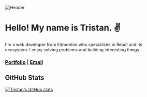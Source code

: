 ![Header](https://giphy.com/gifs/code-coding-seamless-xT9IgzoKnwFNmISR8I)

# Hello! My name is Tristan. ✌️

I'm a web developer from Edmonton who specializes in React and its ecosystem. I
enjoy solving problems and building interesting things.

### [Portfolio](http://tristandeaneportfolio.com/) | [Email](tristandeane93@gmail.com)

## GitHub Stats

[![Tristan's GitHub stats](https://github-readme-stats.vercel.app/api?username=IM-Deane&hide=stars,issues,contribs&count_private=true&show_icons=true&theme=dracula)](https://github.com/anuraghazra/github-readme-stats)
